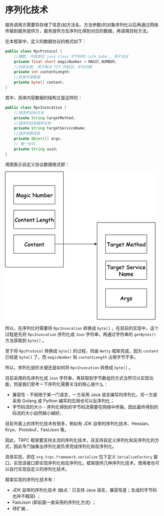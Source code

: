 # 序列化技术

服务调用方需要将存储了信息(如方法名、方法参数)的对象序列化以后再通过网络传输到服务提供方，服务提供方反序列化得到对应的数据，再调用目标方法。

在本框架中，定义的数据协议的格式如下：

```java
public class RpcProtocol {
    //魔数, 作用类似 java class 字节码的 cafe babe , 用于验证
    private final short magicNumber = MAGIC_NUMBER;
    //内容长度, 用于解决 TCP 的粘包、半包问题
    private int contentLength;
    //具体内容数据
    private byte[] content;
}
```

其中，具体内容数据的结构又是这样的：

```java
public class RpcInvocation {
    //请求的目标方法
    private String targetMethod;
    //请求的目标服务名称
    private String targetServiceName;
    //请求参数信息
    private Object[] args;
    // 唯一标识
    private String uuid;
}
```

用图表示自定义协议数据格式即：

![TRPC框架协议格式](./images/TRPC框架协议格式.png)

所以，在序列化时需要将 `RpcInvocation` 转换成 `byte[]` ，在目前的实现中，这个过程是先将 `RpcInvocation` 序列化成 `Json` 字符串，再通过字符串的 `getBytes()` 方法获取到 `byte[]` 。

至于将 `RpcProtocol` 转换成 `byte[]` 的过程，则由 `Netty` 框架完成，因为 `content` 已经是 `byte[]` 了，而 `magicNumber` 和 `contentLength` 占用字节不多。

所以，序列化层的关键还是如何将 `RpcInvocation` 转换成 `byte[]` 。

目前采用的先序列化成 `Json` 字符串，再获取到字节数组的方式当然可以实现功能，但是我们思考一下序列化需要关注的核心是什么：
- 兼容性 - 不局限于某一门语言，一方采用 Java 语言编写的序列化，另一方是采用 Golang 或 Python 编写的应用也可以反序列化；
- 字节码流的大小 - 序列化得到的字节码流需要在网络中传输，因此最终得到的码流的大小自然越小越好。

目前市面上的序列化技术有很多，例如有 JDK 自带的序列化技术、Hessian、Kryo、Protobuf、FastJson 等。

因此，TRPC 框架要支持主流的序列化技术，且支持自定义序列化和反序列化的方式，因此专门抽象出序列化层负责完成序列化和反序列化。

具体实现，即在 `org.trpc.framework.serialize` 包下定义 `SerializeFactory` 接口，实现该接口即实现序列化和反序列化。框架提供几种序列化技术，使用者也可以自行实现自定义的序列化技术。

框架实现的序列化技术有：
- JDK 自带的序列化技术 (缺点：只支持 Java 语言，兼容性差；生成的字节码也并不精简) ；
- FastJson (即前面一直采用的序列化方式) ；
- 待扩展...